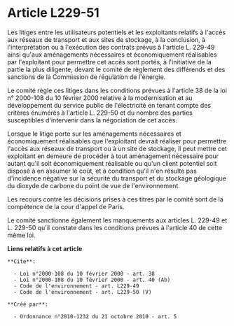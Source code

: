 # Article L229-51

Les litiges entre les utilisateurs potentiels et les exploitants relatifs à l'accès aux réseaux de transport et aux sites de
stockage, à la conclusion, à l'interprétation ou à l'exécution des contrats prévus à l'article L. 229-49 ainsi qu'aux
aménagements nécessaires et économiquement réalisables par l'exploitant pour permettre cet accès sont portés, à l'initiative
de la partie la plus diligente, devant le comité de règlement des différends et des sanctions de la Commission de régulation
de l'énergie.

Le comité règle ces litiges dans les conditions prévues à l'article 38 de la loi n° 2000-108 du 10 février 2000 relative à la
modernisation et au développement du service public de l'électricité en tenant compte des critères énumérés à l'article L.
229-50 et du nombre des parties susceptibles d'intervenir dans la négociation de cet accès.

Lorsque le litige porte sur les aménagements nécessaires et économiquement réalisables que l'exploitant devrait réaliser pour
permettre l'accès aux réseaux de transport ou à un site de stockage, il peut mettre cet exploitant en demeure de procéder à
tout aménagement nécessaire pour autant qu'il soit économiquement réalisable ou qu'un client potentiel soit disposé à en
assumer le coût, et à condition qu'il n'en résulte pas d'incidence négative sur la sécurité du transport et du stockage
géologique du dioxyde de carbone du point de vue de l'environnement.

Les recours contre les décisions prises à ces titres par le comité sont de la compétence de la cour d'appel de Paris.

Le comité sanctionne également les manquements aux articles L. 229-49 et L. 229-50 qu'il constate dans les conditions prévues
à l'article 40 de cette même loi.

**Liens relatifs à cet article**

	**Cite**:

	  - Loi n°2000-108 du 10 février 2000 - art. 38
	  - Loi n°2000-108 du 10 février 2000 - art. 40 (Ab)
	  - Code de l'environnement - art. L229-49
	  - Code de l'environnement - art. L229-50 (V)

	**Créé par**:

	  - Ordonnance n°2010-1232 du 21 octobre 2010 - art. 5
